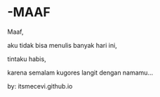# -MAAF

Maaf, 

aku tidak bisa menulis banyak hari ini,

tintaku habis,

karena semalam kugores langit dengan namamu…

by: itsmecevi.github.io
